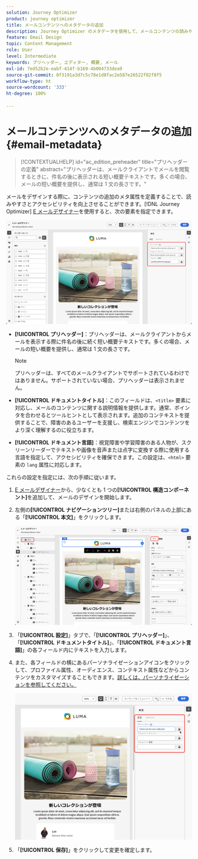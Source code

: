 ```yaml
---
solution: Journey Optimizer
product: journey optimizer
title: メールコンテンツへのメタデータの追加
description: Journey Optimizer のメタデータを使用して、メールコンテンツの読みやすさとアクセシビリティを向上させる方法について説明します。
feature: Email Design
topic: Content Management
role: User
level: Intermediate
keywords: プリヘッダー, エディター, 概要, メール
exl-id: 7ed52b2e-eabf-414f-b169-4b004733dea9
source-git-commit: 0f3191a3d7c5c78e1d8fac2e587e26522f02f8f5
workflow-type: ht
source-wordcount: '333'
ht-degree: 100%

---
```


# メールコンテンツへのメタデータの追加 {#email-metadata}

>[!CONTEXTUALHELP]
>id="ac_edition_preheader"
>title="プリヘッダーの定義"
>abstract="プリヘッダーは、メールクライアントでメールを閲覧するときに、件名の後に表示される短い概要テキストです。多くの場合、メールの短い概要を提供し、通常は 1 文の長さです。"

メールをデザインする際に、コンテンツの追加のメタ属性を定義することで、読みやすさとアクセシビリティを向上させることができます。[!DNL Journey Optimizer] [E メールデザイナー](get-started-email-design.md)を使用すると、次の要素を指定できます。

![](assets/email_body_settings_ex.png)

* **[!UICONTROL プリヘッダー]**：プリヘッダーは、メールクライアントからメールを表示する際に件名の後に続く短い概要テキストです。多くの場合、メールの短い概要を提供し、通常は 1 文の長さです。

  >[!NOTE]
  >
  >プリヘッダーは、すべてのメールクライアントでサポートされているわけではありません。サポートされていない場合、プリヘッダーは表示されません。

* **[!UICONTROL ドキュメントタイトル]**：このフィールドは、`<title>` 要素に対応し、メールのコンテンツに関する説明情報を提供します。通常、ポインタを合わせるとツールヒントとして表示されます。追加のコンテキストを提供することで、障害のあるユーザーを支援し、検索エンジンでコンテンツをより深く理解するのに役立ちます。

* **[!UICONTROL ドキュメント言語]**：視覚障害や学習障害のある人物が、スクリーンリーダーでテキストや画像を音声または点字に変換する際に使用する言語を指定して、アクセシビリティを確保できます。この設定は、`<html>` 要素の `lang` 属性に対応します。

これらの設定を指定には、次の手順に従います。

1. [E メールデザイナー](content-from-scratch.md)から、少なくとも 1 つの&#x200B;**[!UICONTROL 構造コンポーネント]**&#x200B;を追加して、メールのデザインを開始します。

1. 左側の&#x200B;**[!UICONTROL ナビゲーションツリー]**&#x200B;または右側のパネルの上部にある「**[!UICONTROL 本文]**」をクリックします。

   ![](assets/email_body.png)

1. 「**[!UICONTROL 設定]**」タブで、「**[!UICONTROL プリヘッダー]**」、「**[!UICONTROL ドキュメントタイトル]**」、「**[!UICONTROL ドキュメント言語]**」の各フィールド内にテキストを入力します。

1. また、各フィールドの横にあるパーソナライゼーションアイコンをクリックして、プロファイル属性、オーディエンス、コンテキスト属性などからコンテンツをカスタマイズすることもできます。[詳しくは、パーソナライゼーションを参照してください。](../personalization/personalization-build-expressions.md)

   ![](assets/email_body_settings.png)

1. 「**[!UICONTROL 保存]**」をクリックして変更を確定します。